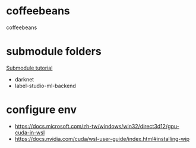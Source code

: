 # coffeebeans
coffeebeans

# submodule folders
[Submodule tutorial](https://github.com/twtrubiks/Git-Tutorials/blob/master/git_submodule_turorial.md)
* darknet
* label-studio-ml-backend

# configure env
* https://docs.microsoft.com/zh-tw/windows/win32/direct3d12/gpu-cuda-in-wsl
* https://docs.nvidia.com/cuda/wsl-user-guide/index.html#installing-wip